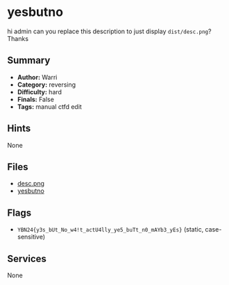 # yesbutno
hi admin can you replace this description to just display `dist/desc.png`? Thanks

## Summary
- **Author:** Warri
- **Category:** reversing
- **Difficulty:** hard
- **Finals:** False
- **Tags:** manual ctfd edit

## Hints
None

## Files
- [desc.png](<dist/desc.png>)
- [yesbutno](<dist/yesbutno>)

## Flags
- `YBN24{y3s_bUt_No_w4!t_actU4lly_ye5_buTt_n0_mAYb3_yEs}` (static, case-sensitive)

## Services
None
